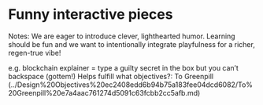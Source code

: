 # Funny interactive pieces

Notes: We are eager to introduce clever, lighthearted humor. Learning should be fun and we want to intentionally integrate playfulness for a richer, regen-true vibe!

e.g. blockchain explainer = type a guilty secret in the box but you can’t backspace (gottem!)
Helps fulfill what objectives?: To Greenpill (../Design%20Objectives%20ec2408edd6b94b75a183fee04dcd6082/To%20Greenpill%20e7a4aac761274d5091c63fcbb2cc5afb.md)